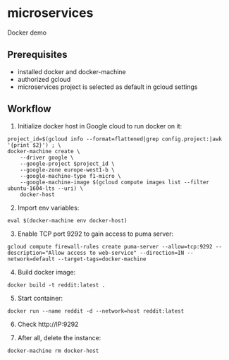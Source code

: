 # microservices
Docker demo

## Prerequisites

* installed docker and docker-machine
* authorized gcloud
* microservices project is selected as default in gcloud settings

## Workflow

1. Initialize docker host in Google cloud to run docker on it:

```
project_id=$(gcloud info --format=flattened|grep config.project:|awk '{print $2}') ; \
docker-machine create \
    --driver google \
    --google-project $project_id \
    --google-zone europe-west1-b \
    --google-machine-type f1-micro \
    --google-machine-image $(gcloud compute images list --filter ubuntu-1604-lts --uri) \
    docker-host
```
2. Import env variables:
```
eval $(docker-machine env docker-host)
```

3. Enable TCP port 9292 to gain access to puma server:
```
gcloud compute firewall-rules create puma-server --allow=tcp:9292 --description="Allow access to web-service" --direction=IN --network=default --target-tags=docker-machine
```

4. Build docker image:
```
docker build -t reddit:latest .
```

5. Start container:

```
docker run --name reddit -d --network=host reddit:latest
```

6. Check http://IP:9292

7. After all, delete the instance:
```
docker-machine rm docker-host
```
